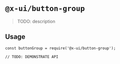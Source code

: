 # `@x-ui/button-group`

> TODO: description

## Usage

```
const buttonGroup = require('@x-ui/button-group');

// TODO: DEMONSTRATE API
```
